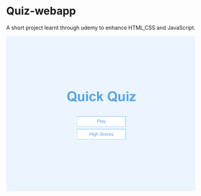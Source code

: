 # Quiz-webapp
A short project learnt through udemy to enhance HTML,CSS and JavaScript.

![alt text](https://github.com/synclair1/Quiz-webapp/blob/main/Images/Main%20Menu.png?raw=true)
